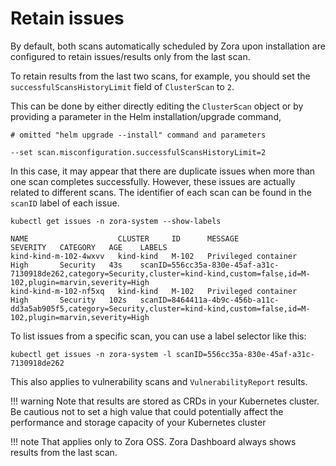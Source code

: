 # Retain issues

By default, both scans automatically scheduled by Zora upon installation 
are configured to retain issues/results only from the last scan.

To retain results from the last two scans, for example, 
you should set the `successfulScansHistoryLimit` field of `ClusterScan` to `2`.

This can be done by either directly editing the `ClusterScan` object 
or by providing a parameter in the Helm installation/upgrade command, 

```shell
# omitted "helm upgrade --install" command and parameters

--set scan.misconfiguration.successfulScansHistoryLimit=2
```

In this case, it may appear that there are duplicate issues when more than one scan completes successfully. 
However, these issues are actually related to different scans. 
The identifier of each scan can be found in the `scanID` label of each issue.

```shell
kubectl get issues -n zora-system --show-labels
```
```
NAME                    CLUSTER     ID      MESSAGE                SEVERITY   CATEGORY   AGE    LABELS
kind-kind-m-102-4wxvv   kind-kind   M-102   Privileged container   High       Security   43s    scanID=556cc35a-830e-45af-a31c-7130918de262,category=Security,cluster=kind-kind,custom=false,id=M-102,plugin=marvin,severity=High
kind-kind-m-102-nf5xq   kind-kind   M-102   Privileged container   High       Security   102s   scanID=8464411a-4b9c-456b-a11c-dd3a5ab905f5,category=Security,cluster=kind-kind,custom=false,id=M-102,plugin=marvin,severity=High
```

To list issues from a specific scan, you can use a label selector like this:

```shell
kubectl get issues -n zora-system -l scanID=556cc35a-830e-45af-a31c-7130918de262
```

This also applies to vulnerability scans and `VulnerabilityReport` results.

!!! warning
    Note that results are stored as CRDs in your Kubernetes cluster. 
    Be cautious not to set a high value that could potentially affect 
    the performance and storage capacity of your Kubernetes cluster

!!! note
    That applies only to Zora OSS. Zora Dashboard always shows results from the last scan.
